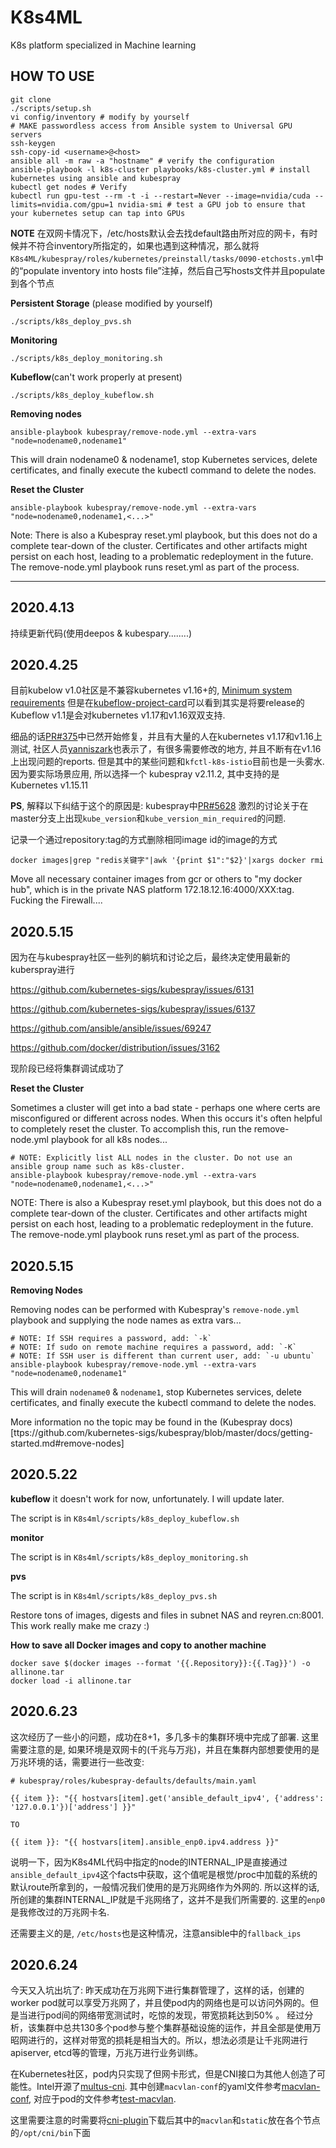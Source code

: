 # K8s4ML
K8s platform specialized in Machine learning


## HOW TO USE

```
git clone
./scripts/setup.sh
vi config/inventory # modify by yourself
# MAKE passwordless access from Ansible system to Universal GPU servers
ssh-keygen
ssh-copy-id <username>@<host>
ansible all -m raw -a "hostname" # verify the configuration
ansible-playbook -l k8s-cluster playbooks/k8s-cluster.yml # install kubernetes using ansible and kubespray
kubectl get nodes # Verify
kubectl run gpu-test --rm -t -i --restart=Never --image=nvidia/cuda --limits=nvidia.com/gpu=1 nvidia-smi # test a GPU job to ensure that your kubernetes setup can tap into GPUs
```
**NOTE**
在双网卡情况下，/etc/hosts默认会去找default路由所对应的网卡，有时候并不符合inventory所指定的，如果也遇到这种情况，那么就将`K8s4ML/kubespray/roles/kubernetes/preinstall/tasks/0090-etchosts.yml`中的“populate inventory into hosts file”注掉，然后自己写hosts文件并且populate到各个节点

**Persistent Storage** (please modified by yourself)
```
./scripts/k8s_deploy_pvs.sh
```

**Monitoring**
```
./scripts/k8s_deploy_monitoring.sh
```

**Kubeflow**(can't work properly at present)
```
./scripts/k8s_deploy_kubeflow.sh
```

**Removing  nodes**
```
ansible-playbook kubespray/remove-node.yml --extra-vars "node=nodename0,nodename1"
```
This will drain nodename0 & nodename1, stop Kubernetes services, delete certificates, and finally execute the kubectl command to delete the nodes.

**Reset the Cluster**
```
ansible-playbook kubespray/remove-node.yml --extra-vars "node=nodename0,nodename1,<...>"
```
Note: There is also a Kubespray reset.yml playbook, but this does not do a complete tear-down of the cluster. Certificates and other artifacts might persist on each host, leading to a problematic redeployment in the future. The remove-node.yml playbook runs reset.yml as part of the process.



----------------------------------------------------------------------------------------------------

## 2020.4.13
持续更新代码(使用deepos & kubespary........)

## 2020.4.25
目前kubelow v1.0社区是不兼容kubernetes v1.16+的, [Minimum system requirements](https://www.kubeflow.org/docs/started/k8s/overview/#minimum-system-requirements)
但是在[kubeflow-project-card](https://github.com/orgs/kubeflow/projects/36#card-36657274)可以看到其实是将要release的Kubeflow v1.1是会对kubernetes v1.17和v1.16双双支持. 

细品的话[PR#375](https://github.com/kubeflow/manifests/issues/375)中已然开始修复，并且有大量的人在kubernetes v1.17和v1.16上测试, 社区人员[yanniszark](https://github.com/kubeflow/kubeflow/issues/4822#issuecomment-595257956)也表示了，有很多需要修改的地方, 并且不断有在v1.16上出现问题的reports. 但是其中的某些问题和`kfctl-k8s-istio`目前也是一头雾水. 因为要实际场景应用, 所以选择一个
kubespray v2.11.2, 其中支持的是Kubernetes v1.15.11

**PS**, 解释以下纠结于这个的原因是: kubespray中[PR#5628](https://github.com/kubernetes-sigs/kubespray/pull/5628)
激烈的讨论关于在master分支上出现`kube_version`和`kube_version_min_required`的问题. 

记录一个通过repository:tag的方式删除相同image id的image的方式
```
docker images|grep "redis关键字"|awk '{print $1":"$2}'|xargs docker rmi 
```

Move all necessary container images from gcr or others to "my docker hub", which is in the private NAS platform 172.18.12.16:4000/XXX:tag. Fucking the Firewall....

## 2020.5.15
因为在与kubespray社区一些列的躺坑和讨论之后，最终决定使用最新的kuberspray进行

https://github.com/kubernetes-sigs/kubespray/issues/6131

https://github.com/kubernetes-sigs/kubespray/issues/6137

https://github.com/ansible/ansible/issues/69247

https://github.com/docker/distribution/issues/3162

现阶段已经将集群调试成功了

**Reset the Cluster**

Sometimes a cluster will get into a bad state - perhaps one where certs are misconfigured or different across nodes. When this occurs it's often helpful to completely reset the cluster. To accomplish this, run the remove-node.yml playbook for all k8s nodes...
```
# NOTE: Explicitly list ALL nodes in the cluster. Do not use an ansible group name such as k8s-cluster.
ansible-playbook kubespray/remove-node.yml --extra-vars "node=nodename0,nodename1,<...>"
```
NOTE: There is also a Kubespray reset.yml playbook, but this does not do a complete tear-down of the cluster. Certificates and other artifacts might persist on each host, leading to a problematic redeployment in the future. The remove-node.yml playbook runs reset.yml as part of the process.


## 2020.5.15
**Removing Nodes**

Removing nodes can be performed with Kubespray's `remove-node.yml` playbook and supplying the node names as extra vars...
```
# NOTE: If SSH requires a password, add: `-k`
# NOTE: If sudo on remote machine requires a password, add: `-K`
# NOTE: If SSH user is different than current user, add: `-u ubuntu`
ansible-playbook kubespray/remove-node.yml --extra-vars "node=nodename0,nodename1"
```
This will drain `nodename0` & `nodename1`, stop Kubernetes services, delete certificates, and finally execute the kubectl command to delete the nodes.

More information no the topic may be found in the (Kubespray docs)[ttps://github.com/kubernetes-sigs/kubespray/blob/master/docs/getting-started.md#remove-nodes]

## 2020.5.22

**kubeflow** it doesn't work for now, unfortunately. I will update later. 

The script is in `K8s4ml/scripts/k8s_deploy_kubeflow.sh`

**monitor**

The script is in `K8s4ml/scripts/k8s_deploy_monitoring.sh`

**pvs**

The script is in `K8s4ml/scripts/k8s_deploy_pvs.sh`


Restore tons of images, digests and files in subnet NAS and reyren.cn:8001. This work really make me crazy :)

**How to save all Docker images and copy to another machine**

```
docker save $(docker images --format '{{.Repository}}:{{.Tag}}') -o allinone.tar
docker load -i allinone.tar
```

## 2020.6.23

这次经历了一些小的问题，成功在8+1，多几多卡的集群环境中完成了部署. 这里需要注意的是, 如果环境是双网卡的(千兆与万兆)，并且在集群内部想要使用的是万兆环境的话，需要进行一些改变:

```
# kubespray/roles/kubespray-defaults/defaults/main.yaml

{{ item }}: "{{ hostvars[item].get('ansible_default_ipv4', {'address': '127.0.0.1'})['address'] }}"

TO

{{ item }}: "{{ hostvars[item].ansible_enp0.ipv4.address }}"
```
说明一下，因为K8s4ML代码中指定的node的INTERNAL_IP是直接通过`ansible_default_ipv4`这个facts中获取，这个值呢是根觉/proc中加载的系统的默认route所拿到的，一般情况我们使用的是万兆网络作为外网的. 所以这样的话,所创建的集群INTERNAL_IP就是千兆网络了，这并不是我们所需要的. 
这里的`enp0`是我修改过的万兆网卡名.

还需要主义的是, `/etc/hosts`也是这种情况，注意ansible中的`fallback_ips`

## 2020.6.24

今天又入坑出坑了: 昨天成功在万兆网下进行集群管理了，这样的话，创建的worker pod就可以享受万兆网了，并且使pod内的网络也是可以访问外网的。但是当进行pod间的网络带宽测试时，吃惊的发现，带宽损耗达到50% 。 经过分析，该集群中总共130多个pod参与整个集群基础设施的运作，并且全部是使用万昭网进行的，这样对带宽的损耗是相当大的。所以，想法必须是让千兆网进行apiserver, etcd等的管理，万兆万进行业务训练。

在Kubernetes社区，pod内只实现了但网卡形式，但是CNI接口为其他人创造了可能性。Intel开源了[multus-cni](https://github.com/intel/multus-cni/blob/master/doc/quickstart.md).
其中创建`macvlan-conf`的yaml文件参考[macvlan-conf](https://raw.githubusercontent.com/ReyRen/K8s4ML/master/macvlan-conf.yaml), 对应于pod的文件参考[test-macvlan](https://raw.githubusercontent.com/ReyRen/K8s4ML/master/test-macvlan.yaml).

这里需要注意的时需要将[cni-plugin](https://github.com/containernetworking/plugins/releases)下载后其中的`macvlan`和`static`放在各个节点的`/opt/cni/bin`下面
